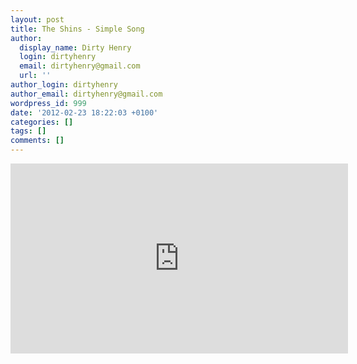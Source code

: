 ```yaml
---
layout: post
title: The Shins - Simple Song
author:
  display_name: Dirty Henry
  login: dirtyhenry
  email: dirtyhenry@gmail.com
  url: ''
author_login: dirtyhenry
author_email: dirtyhenry@gmail.com
wordpress_id: 999
date: '2012-02-23 18:22:03 +0100'
categories: []
tags: []
comments: []
---
```

<iframe width="540" height="304" src="http://www.youtube.com/embed/RoLTPcD1S4Q" frameborder="0" allowfullscreen></iframe>
